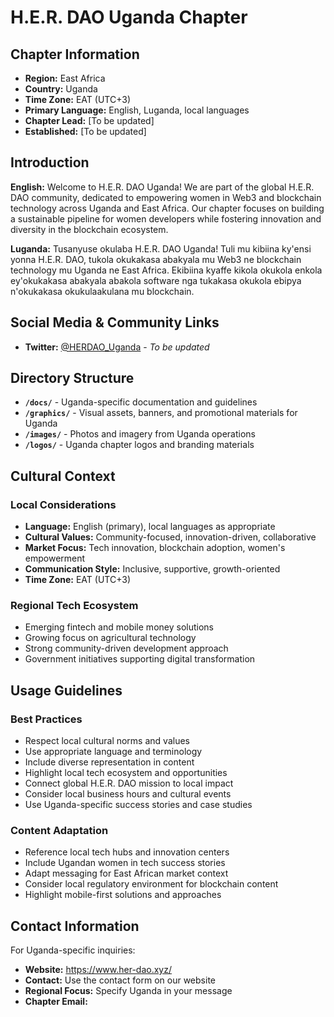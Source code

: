 # H.E.R. DAO Uganda Chapter

## Chapter Information

- **Region:** East Africa
- **Country:** Uganda
- **Time Zone:** EAT (UTC+3)
- **Primary Language:** English, Luganda, local languages
- **Chapter Lead:** [To be updated]
- **Established:** [To be updated]

## Introduction

**English:**
Welcome to H.E.R. DAO Uganda! We are part of the global H.E.R. DAO community, dedicated to empowering women in Web3 and blockchain technology across Uganda and East Africa. Our chapter focuses on building a sustainable pipeline for women developers while fostering innovation and diversity in the blockchain ecosystem.

**Luganda:**
Tusanyuse okulaba H.E.R. DAO Uganda! Tuli mu kibiina ky'ensi yonna H.E.R. DAO, tukola okukakasa abakyala mu Web3 ne blockchain technology mu Uganda ne East Africa. Ekibiina kyaffe kikola okukola enkola ey'okukakasa abakyala abakola software nga tukakasa okukola ebipya n'okukakasa okukulaakulana mu blockchain.

## Social Media & Community Links

- **Twitter:** [@HERDAO_Uganda](https://twitter.com/HERDAO_Uganda) - *To be updated*

## Directory Structure

- **`/docs/`** - Uganda-specific documentation and guidelines
- **`/graphics/`** - Visual assets, banners, and promotional materials for Uganda
- **`/images/`** - Photos and imagery from Uganda operations
- **`/logos/`** - Uganda chapter logos and branding materials

## Cultural Context

### Local Considerations
- **Language:** English (primary), local languages as appropriate
- **Cultural Values:** Community-focused, innovation-driven, collaborative
- **Market Focus:** Tech innovation, blockchain adoption, women's empowerment
- **Communication Style:** Inclusive, supportive, growth-oriented
- **Time Zone:** EAT (UTC+3)

### Regional Tech Ecosystem
- Emerging fintech and mobile money solutions
- Growing focus on agricultural technology
- Strong community-driven development approach
- Government initiatives supporting digital transformation

## Usage Guidelines

### Best Practices
- Respect local cultural norms and values
- Use appropriate language and terminology
- Include diverse representation in content
- Highlight local tech ecosystem and opportunities
- Connect global H.E.R. DAO mission to local impact
- Consider local business hours and cultural events
- Use Uganda-specific success stories and case studies

### Content Adaptation
- Reference local tech hubs and innovation centers
- Include Ugandan women in tech success stories
- Adapt messaging for East African market context
- Consider local regulatory environment for blockchain content
- Highlight mobile-first solutions and approaches

## Contact Information

For Uganda-specific inquiries:
- **Website:** https://www.her-dao.xyz/
- **Contact:** Use the contact form on our website
- **Regional Focus:** Specify Uganda in your message
- **Chapter Email:** 
